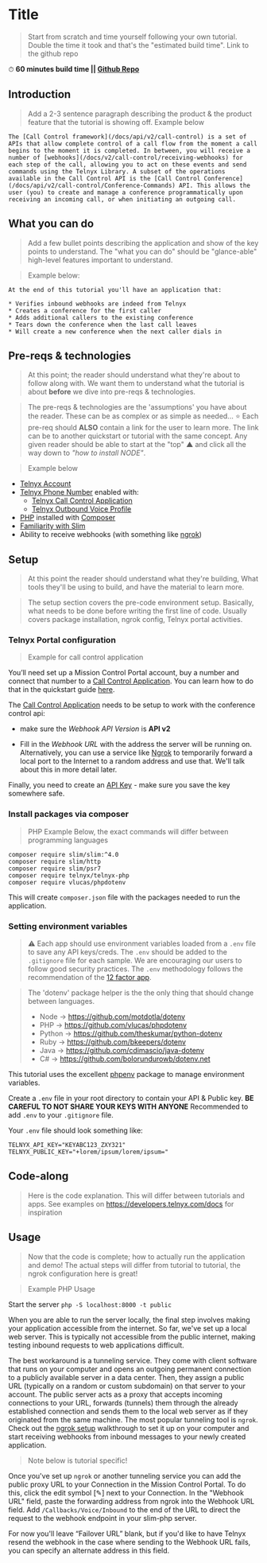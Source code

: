 # Title

> Start from scratch and time yourself following your own tutorial. Double the time it took and that's the "estimated build time". Link to the github repo

⏱ **60 minutes build time || [Github Repo](https://github.com/team-telnyx/demo-conference-php)**

## Introduction

> Add a 2-3 sentence paragraph describing the product & the product feature that the tutorial is showing off.  Example below

```
The [Call Control framework](/docs/api/v2/call-control) is a set of APIs that allow complete control of a call flow from the moment a call begins to the moment it is completed. In between, you will receive a number of [webhooks](/docs/v2/call-control/receiving-webhooks) for each step of the call, allowing you to act on these events and send commands using the Telnyx Library. A subset of the operations available in the Call Control API is the [Call Control Conference](/docs/api/v2/call-control/Conference-Commands) API. This allows the user (you) to create and manage a conference programmatically upon receiving an incoming call, or when initiating an outgoing call.
```

## What you can do

> Add a few bullet points describing the application and show of the key points to understand. The "what you can do" should be "glance-able" high-level features important to understand.

>Example below:

```
At the end of this tutorial you'll have an application that:

* Verifies inbound webhooks are indeed from Telnyx
* Creates a conference for the first caller
* Adds additional callers to the existing conference
* Tears down the conference when the last call leaves
* Will create a new conference when the next caller dials in
```

## Pre-reqs & technologies

> At this point; the reader should understand what they're about to follow along with. We want them to understand what the tutorial is about **before** we dive into pre-reqs & technologies.

> The pre-reqs & technologies are the 'assumptions' you have about the reader.  These can be as complex or as simple as needed... ⭐️ Each pre-req should **ALSO** contain a link for the user to learn more.  The link can be to another quickstart or tutorial with the same concept. Any given reader should be able to start at the "top" ▲ and click all the way down to _"how to install NODE"_.

>Example below

* [Telnyx Account](https://telnyx.com/sign-up)
* [Telnyx Phone Number](https://portal.telnyx.com/#/app/numbers/my-numbers) enabled with:
  * [Telnyx Call Control Application](https://portal.telnyx.com/#/app/call-control/applications)
  * [Telnyx Outbound Voice Profile](https://portal.telnyx.com/#/app/outbound-profiles)
* [PHP](https://developers.telnyx.com/docs/v2/development/dev-env-setup?lang=php) installed with [Composer](https://getcomposer.org/)
* [Familiarity with Slim](http://www.slimframework.com/)
* Ability to receive webhooks (with something like [ngrok](https://developers.telnyx.com/docs/v2/development/ngrok))

## Setup

> At this point the reader should understand what they're building, What tools they'll be using to build, and have the material to learn more.

> The setup section covers the pre-code environment setup. Basically, what needs to be done before writing the first line of code. Usually covers package installation, ngrok config, Telnyx portal activities.

### Telnyx Portal configuration

> Example for call control application

You’ll need set up a Mission Control Portal account, buy a number and connect that number to a [Call Control Application](https://portal.telnyx.com/#/app/call-control/applications). You can learn how to do that in the quickstart guide [here](/docs/v2/call-control/quickstart).

The [Call Control Application](https://portal.telnyx.com/#/app/call-control/applications) needs to be setup to work with the conference control api:

* make sure the *Webhook API Version* is **API v2**

* Fill in the *Webhook URL* with the address the server will be running on. Alternatively, you can use a service like [Ngrok](/docs/v2/development/ngrok) to temporarily forward a local port to the Internet to a random address and use that. We'll talk about this in more detail later.

Finally, you need to create an [API Key](https://portal.telnyx.com/#/app/auth/v2) - make sure you save the key somewhere safe.

### Install packages via composer

> PHP Example Below, the exact commands will differ between programming languages

```shell
composer require slim/slim:^4.0
composer require slim/http
composer require slim/psr7
composer require telnyx/telnyx-php
composer require vlucas/phpdotenv
```

This will create `composer.json` file with the packages needed to run the application.

### Setting environment variables

> ⚠️ Each app should use environment variables loaded from a `.env` file to save any API keys/creds. The `.env` should be added to the `.gitignore` file for each sample. We are encouraging our users to follow good security practices. The `.env` methodology follows the recommendation of the [12 factor app](https://12factor.net/config).

> The 'dotenv' package helper is the the only thing that should change between languages.
> * Node -> https://github.com/motdotla/dotenv
> * PHP -> https://github.com/vlucas/phpdotenv
> * Python -> https://github.com/theskumar/python-dotenv
> * Ruby -> https://github.com/bkeepers/dotenv
> * Java -> https://github.com/cdimascio/java-dotenv
> * C# -> https://github.com/bolorundurowb/dotenv.net

This tutorial uses the excellent [phpenv](https://github.com/vlucas/phpdotenv) package to manage environment variables.

Create a `.env` file in your root directory to contain your API & Public key. **BE CAREFUL TO NOT SHARE YOUR KEYS WITH ANYONE** Recommended to add `.env` to your `.gitignore` file.

Your `.env` file should look something like:

```
TELNYX_API_KEY="KEYABC123_ZXY321"
TELNYX_PUBLIC_KEY="+lorem/ipsum/lorem/ipsum="
```

## Code-along

> Here is the code explanation. This will differ between tutorials and apps. See examples on https://developers.telnyx.com/docs for inspiration

## Usage

> Now that the code is complete; how to actually run the application and demo!
> The actual steps will differ from tutorial to tutorial, the ngrok configuration here is great!

> Example PHP Usage

Start the server `php -S localhost:8000 -t public`

When you are able to run the server locally, the final step involves making your application accessible from the internet. So far, we've set up a local web server. This is typically not accessible from the public internet, making testing inbound requests to web applications difficult.

The best workaround is a tunneling service. They come with client software that runs on your computer and opens an outgoing permanent connection to a publicly available server in a data center. Then, they assign a public URL (typically on a random or custom subdomain) on that server to your account. The public server acts as a proxy that accepts incoming connections to your URL, forwards (tunnels) them through the already established connection and sends them to the local web server as if they originated from the same machine. The most popular tunneling tool is `ngrok`. Check out the [ngrok setup](/docs/v2/development/ngrok) walkthrough to set it up on your computer and start receiving webhooks from inbound messages to your newly created application.

> Note below is tutorial specific!

Once you've set up `ngrok` or another tunneling service you can add the public proxy URL to your Connection in the Mission Control Portal. To do this, click  the edit symbol [✎] next to your Connection. In the "Webhook URL" field, paste the forwarding address from ngrok into the Webhook URL field. Add `/Callbacks/Voice/Inbound` to the end of the URL to direct the request to the webhook endpoint in your slim-php server.

For now you'll leave “Failover URL” blank, but if you'd like to have Telnyx resend the webhook in the case where sending to the Webhook URL fails, you can specify an alternate address in this field.

